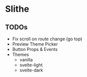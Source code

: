 # Slithe

## TODOs

- Fix scroll on route change (go top)
- Preview Theme Picker
- Button Props & Events
- Themes
  - vanilla
  - svelte-light
  - svelte-dark
